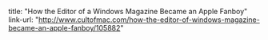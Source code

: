 title: "How the Editor of a Windows Magazine Became an Apple Fanboy"
link-url: "http://www.cultofmac.com/how-the-editor-of-windows-magazine-became-an-apple-fanboy/105882"

